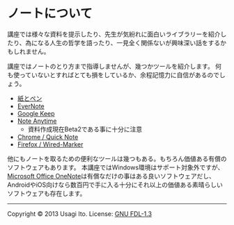 # ノートについて

講座では様々な資料を提示したり、先生が気紛れに面白いライブラリーを紹介したり、為になる人生の哲学を語ったり、一見全く関係ないが興味深い話をするかもしれません。

講座ではノートのとり方まで指導しませんが、幾つかツールを紹介します。
何も使っていないとすればとても損をしているか、余程記憶力に自信があるのでしょう。

- [紙とペン](http://ja.uncyclopedia.info/wiki/%E7%B4%99%E8%A8%98%E4%BA%8B)
- [EverNote](https://evernote.com/intl/jp/)
- [Google Keep](https://drive.google.com/keep/)
- [Note Anytime](http://product.metamoji.com/ja/anytime/)
    - 資料作成現在Beta2である事に十分に注意
- [Chrome / Quick Note](https://chrome.google.com/webstore/detail/empty-title/mijlebbfndhelmdpmllgcfadlkankhok?hl=ja)
- [Firefox / Wired-Marker](http://www.wired-marker.org/)

他にもノートを取るための便利なツールは幾つもある。もちろん価値ある有償のソフトウェアもあります。
本講座ではWindows環境はサポート対象外ですが、[Microsoft Office OneNote](http://office.microsoft.com/ja-jp/onenote/)は有償なだけの事はある良いソフトウェアだし、AndroidやiOS向けなら数百円で手に入る十分にそれ以上の価値ある素晴らしいソフトウェアも存在します。

----

Copyright &copy; 2013 Usagi Ito.
License: [GNU FDL-1.3](http://www.gnu.org/licenses/fdl-1.3.html)

